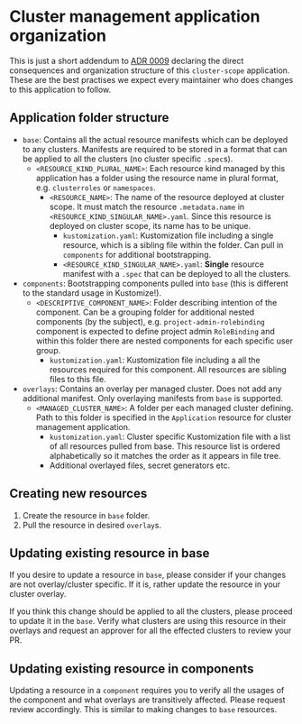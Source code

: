 # Cluster management application organization

This is just a short addendum to [ADR 0009](https://www.operate-first.cloud/blueprints/blueprint/docs/adr/0009-cluster-resources.md) declaring the direct consequences and organization structure of this `cluster-scope` application. These are the best practises we expect every maintainer who does changes to this application to follow.

## Application folder structure

- `base`: Contains all the actual resource manifests which can be deployed to any clusters. Manifests are required to be stored in a format that can be applied to all the clusters (no cluster specific `.spec`s).
  - `<RESOURCE_KIND_PLURAL_NAME>`: Each resource kind managed by this application has a folder using the resource name in plural format, e.g. `clusterroles` or `namespaces`.
    - `<RESOURCE_NAME>`: The name of the resource deployed at cluster scope. It must match the resource `.metadata.name` in `<RESOURCE_KIND_SINGULAR_NAME>.yaml`. Since this resource is deployed on cluster scope, its name has to be unique.
      - `kustomization.yaml`: Kustomization file including a single resource, which is a sibling file within the folder. Can pull in `components` for additional bootstrapping.
      - `<RESOURCE_KIND_SINGULAR_NAME>.yaml`: **Single** resource manifest with a `.spec` that can be deployed to all the clusters.
- `components`: Bootstrapping components pulled into `base` (this is different to the standard usage in Kustomize!).
  - `<DESCRIPTIVE_COMPONENT_NAME>`: Folder describing intention of the component. Can be a grouping folder for additional nested components (by the subject), e.g. `project-admin-rolebinding` component is expected to define project admin `RoleBinding` and within this folder there are nested components for each specific user group.
    - `kustomization.yaml`: Kustomization file including a all the resources required for this component. All resources are sibling files to this file.
- `overlays`: Contains an overlay per managed cluster. Does not add any additional manifest. Only overlaying manifests from `base` is supported.
  - `<MANAGED_CLUSTER_NAME>`: A folder per each managed cluster defining. Path to this folder is specified in the `Application` resource for cluster management application.
    - `kustomization.yaml`: Cluster specific Kustomization file with a list of all resources pulled from base. This resource list is ordered alphabetically so it matches the order as it appears in file tree.
    - Additional overlayed files, secret generators etc.

## Creating new resources

1. Create the resource in `base` folder.
2. Pull the resource in desired `overlay`s.

## Updating existing resource in base

If you desire to update a resource in `base`, please consider if your changes are not overlay/cluster specific. If it is, rather update the resource in your cluster overlay.

If you think this change should be applied to all the clusters, please proceed to update it in the `base`. Verify what clusters are using this resource in their overlays and request an approver for all the effected clusters to review your PR.

## Updating existing resource in components

Updating a resource in a `component` requires you to verify all the usages of the component and what overlays are transitively affected. Please request review accordingly. This is similar to making changes to `base` resources.
